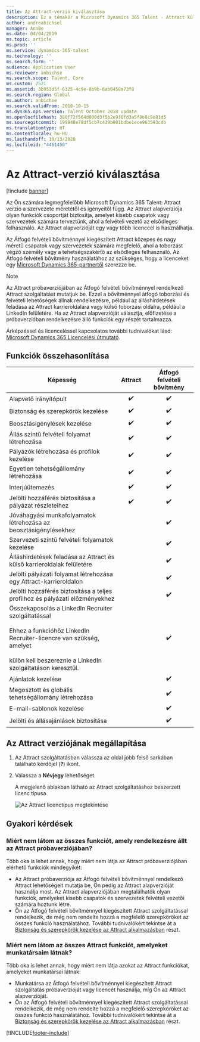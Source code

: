 ```yaml
---
title: Az Attract-verzió kiválasztása
description: Ez a témakör a Microsoft Dynamics 365 Talent - Attract különböző verzióiban rendelkezésre álló lehetőségekről nyújt tájékoztatást.
author: andreabichsel
manager: AnnBe
ms.date: 04/04/2019
ms.topic: article
ms.prod: ''
ms.service: dynamics-365-talent
ms.technology: ''
ms.search.form: ''
audience: Application User
ms.reviewer: anbichse
ms.search.scope: Talent, Core
ms.custom: 7521
ms.assetid: 3b953d5f-6325-4c9e-8b9b-6ab0458a73f8
ms.search.region: Global
ms.author: anbichse
ms.search.validFrom: 2018-10-15
ms.dyn365.ops.version: Talent October 2018 update
ms.openlocfilehash: 380f72f564d800d3f5b2e9f8fd3a5f8e8c9e81d5
ms.sourcegitcommit: 199848e78df5cb7c439b001bdbe1ece963593cdb
ms.translationtype: HT
ms.contentlocale: hu-HU
ms.lasthandoff: 10/13/2020
ms.locfileid: "4461450"
---
```

# <a name="choose-a-version-of-attract"></a>Az Attract-verzió kiválasztása

[!include [banner](includes/banner.md)]

Az Ön számára legmegfelelőbb Microsoft Dynamics 365 Talent: Attract verzió a szervezete méretétől és igényeitől függ. Az Attract alapverziója olyan funkciók csoportját biztosítja, amelyet kisebb csapatok vagy szervezetek számára terveztünk, ahol a felvételi vezető az elsődleges felhasználó. Az Attract alapverzióját egy vagy több licenccel is használhatja.

Az Átfogó felvételi bővítménnyel kiegészített Attract közepes és nagy méretű csapatok vagy szervezetek számára megfelelő, ahol a toborzást végző személy vagy a tehetségszakértő az elsődleges felhasználó. Az Átfogó felvételi bővítmény használatához az szükséges, hogy a licenceket egy [Microsoft Dynamics 365-partnertől](https://dynamics.microsoft.com/partners/find-a-partner/) szerezze be.

> [!NOTE]
> Az Attract próbaverziójában az Átfogó felvételi bővítménnyel rendelkező Attract szolgáltatást mutatjuk be. Ezzel a bővítménnyel átfogó toborzási és felvételi lehetőségek állnak rendelkezésre, például az álláshirdetések feladása az Attract karrieroldalára vagy külső toborzási oldalra, például a LinkedIn felületére. Ha az Attract alapverzióját választja, előfizetése a próbaverzióban rendelkezésre álló funkciók egy részét tartalmazza.

Árképzéssel és licenceléssel kapcsolatos további tudnivalókat lásd: [Microsoft Dynamics 365 Licencelési útmutató](https://go.microsoft.com/fwlink/?LinkId=866544).

## <a name="feature-comparison"></a>Funkciók összehasonlítása

| Képesség | Attract | Átfogó felvételi bővítmény |
| ---------- | :-----------: | :-------------------: |
| Alapvető irányítópult | :heavy_check_mark: | :heavy_check_mark: |
| Biztonság és szerepkörök kezelése | :heavy_check_mark: | :heavy_check_mark: |
| Beosztásigénylések kezelése | :heavy_check_mark: | :heavy_check_mark: |
| Állás szintű felvételi folyamat létrehozása | :heavy_check_mark: | :heavy_check_mark: |
| Pályázók létrehozása és profilok kezelése | :heavy_check_mark: | :heavy_check_mark: |
| Egyetlen tehetségállomány létrehozása | :heavy_check_mark: | :heavy_check_mark: |
| Interjúütemezés | :heavy_check_mark: | :heavy_check_mark: |
| Jelölti hozzáférés biztosítása a pályázat részleteihez | :heavy_check_mark: | :heavy_check_mark: |
| Jóváhagyási munkafolyamatok létrehozása az beosztásigénylésekhez | | :heavy_check_mark: |
| Szervezeti szintű felvételi folyamatok kezelése | | :heavy_check_mark: |
| Álláshirdetések feladása az Attract és külső karrieroldalak felületére | | :heavy_check_mark: |
| Jelölti pályázati folyamat létrehozása egy Attract-karrieroldalon | | :heavy_check_mark: |
| Jelölti hozzáférés biztosítása a teljes profilhoz és pályázati előzményekhez | | :heavy_check_mark: |
| Összekapcsolás a LinkedIn Recruiter szolgáltatással<br></br>Ehhez a funkcióhöz LinkedIn Recruiter-licencre van szükség, amelyet <br></br> külön kell beszereznie a LinkedIn szolgáltatáson keresztül.</blockquote> | | :heavy_check_mark: |
| Ajánlatok kezelése | | :heavy_check_mark: |
| Megosztott és globális tehetségállomány létrehozása | | :heavy_check_mark: |
| E-mail-sablonok kezelése | | :heavy_check_mark: |
| Jelölti és állásajánlások biztosítása | | :heavy_check_mark: |

## <a name="find-out-which-version-of-attract-you-have"></a>Az Attract verziójának megállapítása

1. Az Attract szolgáltatásban válassza az oldal jobb felső sarkában található kérdőjel (**?**) ikont.
2. Válassza a **Névjegy** lehetőséget.

    A megjelenő ablakban látható az Attract szolgáltatáshoz beszerzett licenc típusa.

    ![Az Attract licenctípus megtekintése](media/attract-license-types.png)

## <a name="frequently-asked-questions"></a>Gyakori kérdések

### <a name="why-dont-i-see-all-the-features-that-were-included-in-the-attract-trial"></a>Miért nem látom az összes funkciót, amely rendelkezésre állt az Attract próbaverziójában?

Több oka is lehet annak, hogy miért nem látja az Attract próbaverziójában elérhető funkciók mindegyikét:

- Az Attract próbaverziója az Átfogó felvételi bővítménnyel rendelkező Attract lehetőségeit mutatja be, Ön pedig az Attract alapverzióját használja most. Az Attract alapverziójában megtalálhatók olyan funkciók, amelyeket kisebb csapatok és szervezetek felvételi vezetői számára hoztunk létre.
- Ön az Átfogó felvételi bővítménnyel kiegészített Attract szolgáltatással rendelkezik, de még nem rendelte hozzá a megfelelő szerepköröket az összes funkció használatához. További tudnivalókért tekintse át a [Biztonság és szerepkörök kezelése az Attract alkalmazásban](security-attract.md) részt.

### <a name="why-dont-i-see-all-the-attract-features-that-my-coworker-sees"></a>Miért nem látom az összes Attract funkciót, amelyeket munkatársaim látnak?

Több oka is lehet annak, hogy miért nem látja azokat az Attract funkciókat, amelyeket munkatársai látnak:

- Munkatársa az Átfogó felvételi bővítménnyel kiegészített Attract szolgáltatás próbaverzióját vagy licencét használja, míg Ön az Attract alapverzióját.
- Ön az Átfogó felvételi bővítménnyel kiegészített Attract szolgáltatással rendelkezik, de még nem rendelte hozzá a megfelelő szerepköröket az összes funkció használatához. További tudnivalókért tekintse át a [Biztonság és szerepkörök kezelése az Attract alkalmazásban](security-attract.md) részt.


[!INCLUDE[footer-include](../includes/footer-banner.md)]
